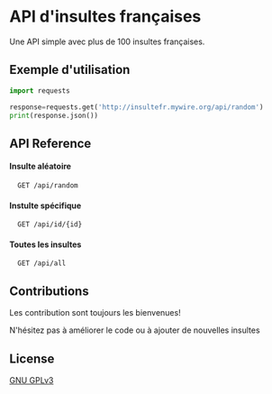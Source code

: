 
# API d'insultes françaises

Une API simple avec plus de 100 insultes françaises. 


## Exemple d'utilisation

```python
import requests

response=requests.get('http://insultefr.mywire.org/api/random')
print(response.json())
```

## API Reference

#### Insulte aléatoire

```http
  GET /api/random
```

#### Instulte spécifique
```http
  GET /api/id/{id}
```

#### Toutes les insultes

```http
  GET /api/all
```


## Contributions

Les contribution sont toujours les bienvenues!

N'hésitez pas à améliorer le code ou à ajouter de nouvelles insultes



## License

[GNU GPLv3](https://choosealicense.com/licenses/gpl-3.0/)

